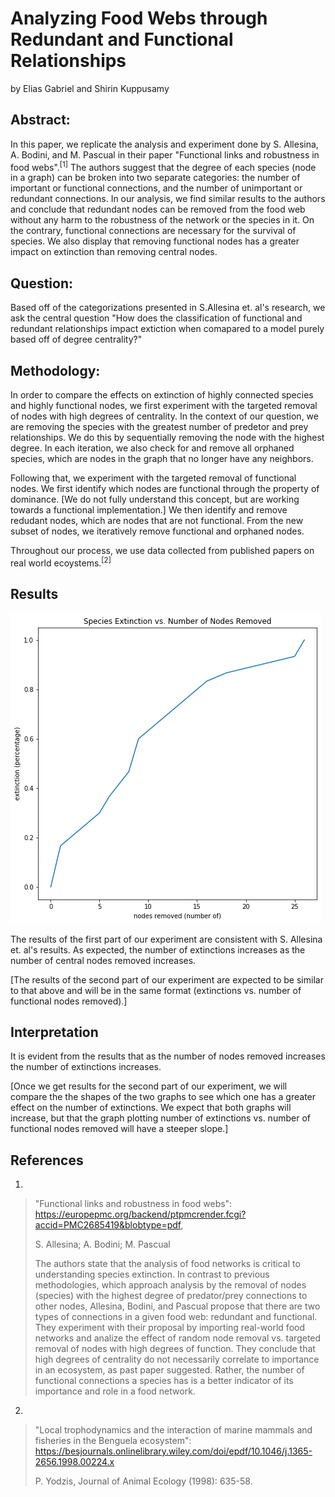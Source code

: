 # Analyzing Food Webs through Redundant and Functional Relationships

by Elias Gabriel and Shirin Kuppusamy

## Abstract:
In this paper, we replicate the analysis and experiment done by S. Allesina, A. Bodini, and M. Pascual in their paper "Functional links and robustness in food webs".<sup>[1]</sup> The authors suggest that the degree of each species (node in a graph) can be broken into two separate categories: the number of important or functional connections, and the number of unimportant or redundant connections. In our analysis, we find similar results to the authors and conclude that redundant nodes can be removed from the food web without any harm to the robustness of the network or the species in it. On the contrary, functional connections are necessary for the survival of species. We also display that removing functional nodes has a greater impact on extinction than removing central nodes. 

## Question:
Based off of the categorizations presented in S.Allesina et. al's research, we ask the central question "How does the classification of functional and redundant relationships impact extiction when comapared to a model purely based off of degree centrality?"

## Methodology:
In order to compare the effects on extinction of highly connected species and highly functional nodes, we first experiment with the targeted removal of nodes with high degrees of centrality. In the context of our question, we are removing the species with the greatest number of predetor and prey relationships. We do this by sequentially removing the node with the highest degree. In each iteration, we also check for and remove all orphaned species, which are nodes in the graph that no longer have any neighbors.

Following that, we experiment with the targeted removal of functional nodes. We first identify which nodes are functional through the property of dominance. [We do not fully understand this concept, but are working towards a functional implementation.] We then identify and remove redudant nodes, which are nodes that are not functional. From the new subset of nodes, we iteratively remove functional and orphaned nodes.

Throughout our process, we use data collected from published papers on real world ecoystems.<sup>[2]</sup>

## Results
![Number Extinctions vs. Number Central Nodes Removed](Results1.png)

The results of the first part of our experiment are consistent with S. Allesina et. al's results. As expected, the number of extinctions increases as the number of central nodes removed increases. 

[The results of the second part of our experiment are expected to be similar to that above and will be in the same format (extinctions vs. number of functional nodes removed).]

## Interpretation
It is evident from the results that as the number of nodes removed increases the number of extinctions increases.

[Once we get results for the second part of our experiment, we will compare the the shapes of the two graphs to see which one has a greater effect on the number of extinctions. We expect that both graphs will increase, but that the graph plotting number of extinctions vs. number of functional nodes removed will have a steeper slope.]

## References
1.
  > "Functional links and robustness in food webs":
  > https://europepmc.org/backend/ptpmcrender.fcgi?accid=PMC2685419&blobtype=pdf,
  >
  > S. Allesina; A. Bodini; M. Pascual
  >
  > The authors state that the analysis of food networks is critical to understanding species extinction. In contrast to previous methodologies, which approach analysis by the removal of nodes (species) with the highest degree of predator/prey connections to other nodes, Allesina, Bodini, and Pascual propose that there are two types of connections in a given food web: redundant and functional. They experiment with their proposal by importing real-world food networks and analize the effect of random node removal vs. targeted removal of nodes with high degrees of function. They conclude that high degrees of centrality do not necessarily correlate to importance in an ecosystem, as past paper suggested. Rather, the number of functional connections a species has is a better indicator of its importance and role in a food network.
  >
2.
  > "Local trophodynamics and the interaction of marine mammals and fisheries in the Benguela ecosystem":
  > https://besjournals.onlinelibrary.wiley.com/doi/epdf/10.1046/j.1365-2656.1998.00224.x
  >
  > P. Yodzis, Journal of Animal Ecology (1998): 635-58.

